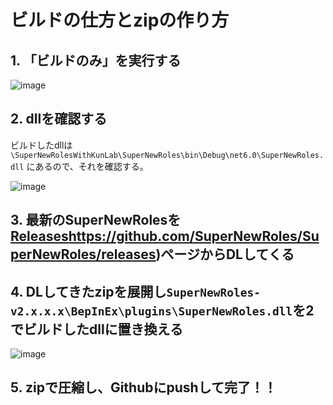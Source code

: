 # ビルドの仕方とzipの作り方

## 1. 「ビルドのみ」を実行する

![image](https://github.com/TeamKun/SuperNewRolesWithKunLab/assets/55620461/b0a0f4a8-9e29-406f-a261-a884e5e93576)

## 2. dllを確認する

ビルドしたdllは `\SuperNewRolesWithKunLab\SuperNewRoles\bin\Debug\net6.0\SuperNewRoles.dll` にあるので、それを確認する。

![image](https://github.com/TeamKun/SuperNewRolesWithKunLab/assets/55620461/68a2def4-7024-420c-9565-ef3e168bdae1)

## 3. 最新のSuperNewRolesを[Releases](https://github.com/SuperNewRoles/SuperNewRoles/releases)https://github.com/SuperNewRoles/SuperNewRoles/releases)ページからDLしてくる

## 4. DLしてきたzipを展開し`SuperNewRoles-v2.x.x.x\BepInEx\plugins\SuperNewRoles.dll`を2でビルドしたdllに置き換える

![image](https://github.com/TeamKun/SuperNewRolesWithKunLab/assets/55620461/c956a051-4f40-4670-9e07-b29209e18bfa)


## 5. zipで圧縮し、Githubにpushして完了！！
